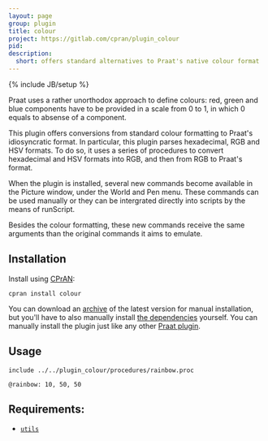 ```yaml
---
layout: page
group: plugin
title: colour
project: https://gitlab.com/cpran/plugin_colour
pid:
description:
  short: offers standard alternatives to Praat's native colour format
---
```

{% include JB/setup %}

Praat uses a rather unorthodox approach to define colours: red, green and
blue components have to be provided in a scale from 0 to 1, in which 0
equals to absense of a component.

This plugin offers conversions from standard colour formatting to Praat's
idiosyncratic format. In particular, this plugin parses hexadecimal, RGB
and HSV formats. To do so, it uses a series of procedures to convert
hexadecimal and HSV formats into RGB, and then from RGB to Praat's format.

When the plugin is installed, several new commands become available in the
Picture window, under the World and Pen menu. These commands can be used
manually or they can be intergrated directly into scripts by the means of
runScript.

Besides the colour formatting, these new commands receive the same
arguments than the original commands it aims to emulate.

## Installation

Install using [CPrAN][]:

    cpran install colour

You can download an [archive][] of the latest version for manual installation,
but you'll have to also manually install [the dependencies](#requirements)
yourself. You can manually install the plugin just like any other [Praat
plugin][plugins].

[plugins]: http://www.fon.hum.uva.nl/praat/manual/plug-ins.html
[archive]: https://gitlab.com/cpran/plugin_colour/repository/archive.zip
[cpran]:   http://cpran.net

## Usage

~~~~
include ../../plugin_colour/procedures/rainbow.proc

@rainbow: 10, 50, 50
~~~~

## Requirements:

* [`utils`](/plugins/utils)
